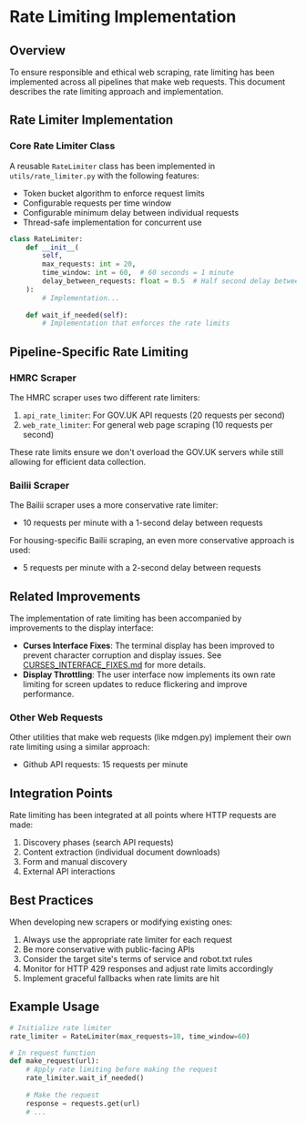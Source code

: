 # Rate Limiting Implementation

## Overview

To ensure responsible and ethical web scraping, rate limiting has been implemented across all pipelines that make web requests. This document describes the rate limiting approach and implementation.

## Rate Limiter Implementation

### Core Rate Limiter Class

A reusable `RateLimiter` class has been implemented in `utils/rate_limiter.py` with the following features:

- Token bucket algorithm to enforce request limits
- Configurable requests per time window
- Configurable minimum delay between individual requests
- Thread-safe implementation for concurrent use

```python
class RateLimiter:
    def __init__(
        self, 
        max_requests: int = 20, 
        time_window: int = 60,  # 60 seconds = 1 minute
        delay_between_requests: float = 0.5  # Half second delay between requests
    ):
        # Implementation...
    
    def wait_if_needed(self):
        # Implementation that enforces the rate limits
```

## Pipeline-Specific Rate Limiting

### HMRC Scraper

The HMRC scraper uses two different rate limiters:

1. `api_rate_limiter`: For GOV.UK API requests (20 requests per second)
2. `web_rate_limiter`: For general web page scraping (10 requests per second)

These rate limits ensure we don't overload the GOV.UK servers while still allowing for efficient data collection.

### Bailii Scraper

The Bailii scraper uses a more conservative rate limiter:

- 10 requests per minute with a 1-second delay between requests

For housing-specific Bailii scraping, an even more conservative approach is used:

- 5 requests per minute with a 2-second delay between requests

## Related Improvements

The implementation of rate limiting has been accompanied by improvements to the display interface:

- **Curses Interface Fixes**: The terminal display has been improved to prevent character corruption and display issues. See [CURSES_INTERFACE_FIXES.md](CURSES_INTERFACE_FIXES.md) for more details.
- **Display Throttling**: The user interface now implements its own rate limiting for screen updates to reduce flickering and improve performance.

### Other Web Requests

Other utilities that make web requests (like mdgen.py) implement their own rate limiting using a similar approach:

- Github API requests: 15 requests per minute

## Integration Points

Rate limiting has been integrated at all points where HTTP requests are made:

1. Discovery phases (search API requests)
2. Content extraction (individual document downloads)
3. Form and manual discovery
4. External API interactions

## Best Practices

When developing new scrapers or modifying existing ones:

1. Always use the appropriate rate limiter for each request
2. Be more conservative with public-facing APIs
3. Consider the target site's terms of service and robot.txt rules
4. Monitor for HTTP 429 responses and adjust rate limits accordingly
5. Implement graceful fallbacks when rate limits are hit

## Example Usage

```python
# Initialize rate limiter
rate_limiter = RateLimiter(max_requests=10, time_window=60)

# In request function
def make_request(url):
    # Apply rate limiting before making the request
    rate_limiter.wait_if_needed()
    
    # Make the request
    response = requests.get(url)
    # ...
```

